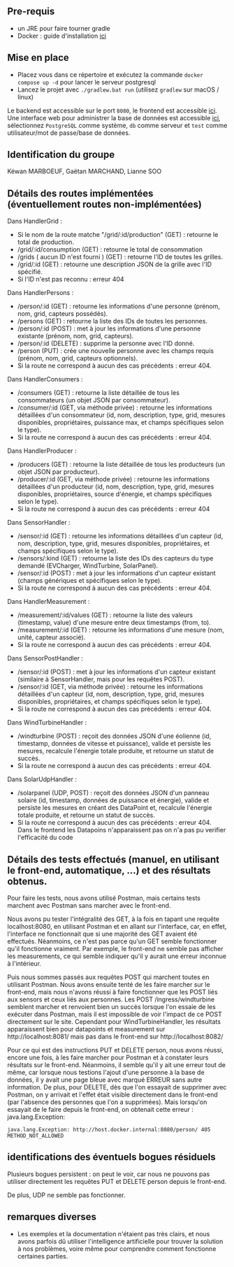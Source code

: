  
## Pre-requis

- un JRE pour faire tourner gradle
- Docker : guide d'installation [ici](https://docs.docker.com/engine/install/)

## Mise en place

- Placez vous dans ce répertoire et exécutez la commande `docker compose up -d` pour lancer le serveur postgresql
- Lancez le projet avec `./gradlew.bat run` (utilisez `gradlew` sur macOS / linux)

Le backend est accessible sur le port `8080`, le frontend est accessible [ici](http://localhost:8082).
Une interface web pour administrer la base de données est accessible [ici](http://localhost:80801), sélectionnez `PostgreSQL` comme système, `db` comme serveur et `test` comme utilisateur/mot de passe/base de données. 

## Identification du groupe
Kéwan MARBOEUF, Gaëtan MARCHAND, Lianne SOO

## Détails des routes implémentées (éventuellement routes non-implémentées)
Dans HandlerGrid : 
- Si le nom de la route matche "/grid/:id/production" (GET) : retourne le total de production.
- /grid/:id/consumption (GET) : retourne le total de consommation
- /grids ( aucun ID n'est fourni ) (GET) : retourne l'ID de toutes les grilles.
- /grid/:id (GET) : retourne une description JSON de la grille avec l'ID spécifié.
- Si l'ID n'est pas reconnu : erreur 404 

Dans HandlerPersons :
- /person/:id (GET) : retourne les informations d'une personne (prénom, nom, grid, capteurs possédés).
- /persons (GET) : retourne la liste des IDs de toutes les personnes.
- /person/:id (POST) : met à jour les informations d'une personne existante (prénom, nom, grid, capteurs).
- /person/:id (DELETE) : supprime la personne avec l'ID donné.
- /person (PUT) : crée une nouvelle personne avec les champs requis (prénom, nom, grid, capteurs optionnels).
- Si la route ne correspond à aucun des cas précédents : erreur 404.

Dans HandlerConsumers :
- /consumers (GET) : retourne la liste détaillée de tous les consommateurs (un objet JSON par consommateur).
- /consumer/:id (GET, via méthode privée) : retourne les informations détaillées d'un consommateur (id, nom, description, type, grid, mesures disponibles, propriétaires, puissance max, et champs spécifiques selon le type).
- Si la route ne correspond à aucun des cas précédents : erreur 404.

Dans HandlerProducer :
- /producers (GET) : retourne la liste détaillée de tous les producteurs (un objet JSON par producteur).
- /producer/:id (GET, via méthode privée) : retourne les informations détaillées d'un producteur (id, nom, description, type, grid, mesures disponibles, propriétaires, source d'énergie, et champs spécifiques selon le type).
- Si la route ne correspond à aucun des cas précédents : erreur 404

Dans SensorHandler :
- /sensor/:id (GET) : retourne les informations détaillées d'un capteur (id, nom, description, type, grid, mesures disponibles, propriétaires, et champs spécifiques selon le type).
- /sensors/:kind (GET) : retourne la liste des IDs des capteurs du type demandé (EVCharger, WindTurbine, SolarPanel).
- /sensor/:id (POST) : met à jour les informations d'un capteur existant (champs génériques et spécifiques selon le type).
- Si la route ne correspond à aucun des cas précédents : erreur 404.

Dans HandlerMeasurement :
- /measurement/:id/values (GET) : retourne la liste des valeurs (timestamp, value) d'une mesure entre deux timestamps (from, to).
- /measurement/:id (GET) : retourne les informations d'une mesure (nom, unité, capteur associé).
- Si la route ne correspond à aucun des cas précédents : erreur 404.

Dans SensorPostHandler :
- /sensor/:id (POST) : met à jour les informations d'un capteur existant (similaire à SensorHandler, mais pour les requêtes POST).
- /sensor/:id (GET, via méthode privée) : retourne les informations détaillées d'un capteur (id, nom, description, type, grid, mesures disponibles, propriétaires, et champs spécifiques selon le type).
- Si la route ne correspond à aucun des cas précédents : erreur 404.

Dans WindTurbineHandler :
- /windturbine (POST) : reçoit des données JSON d'une éolienne (id, timestamp, données de vitesse et puissance), valide et persiste les mesures, recalcule l'énergie totale produite, et retourne un statut de succès.
- Si la route ne correspond à aucun des cas précédents : erreur 404.


Dans SolarUdpHandler :
- /solarpanel (UDP, POST) : reçoit des données JSON d'un panneau solaire (id, timestamp, données de puissance et énergie), valide et persiste les mesures en créant des DataPoint et, recalcule l'énergie totale produite, et retourne un statut de succès.
- Si la route ne correspond à aucun des cas précédents : erreur 404.
Dans le frontend les Datapoins n'apparaissent pas on n'a pas pu verifier l'efficacité du code


## Détails des tests effectués (manuel, en utilisant le front-end, automatique, …) et des résultats obtenus.
Pour faire les tests, nous avons utilisé Postman, mais certains tests marchent avec Postman sans marcher avec le front-end.

Nous avons pu tester l'intégralité des GET, à la fois en tapant une requête localhost:8080, en utilisant Postman et en allant sur l'interface, car, en effet, l'interface ne fonctionnait que si une majorité des GET avaient été effectués.
Néanmoins, ce n'est pas parce qu'un GET semble fonctionner qu'il fonctionne vraiment. Par exemple, le front-end ne semble pas afficher les measurements, ce qui semble indiquer qu'il y aurait une erreur inconnue à l'intérieur.

Puis nous sommes passés aux requêtes POST qui marchent toutes en utilisant Postman. Nous avons ensuite tenté de les faire marcher sur le front-end, mais nous n'avons réussi à faire fonctionner que les POST liés aux sensors et ceux liés aux personnes.
Les POST /ingress/windturbine semblent marcher et renvoient bien un succès lorsque l'on essaie de les exécuter dans Postman, mais il est impossible de voir l'impact de ce POST directement sur le site. Cependant pour WindTurbineHandler, les résultats apparaissent bien pour datapoints et measurement sur http://localhost:8081/ mais pas dans le front-end sur http://localhost:8082/

Pour ce qui est des instructions PUT et DELETE person, nous avons réussi, encore une fois, à les faire marcher pour Postman et à constater leurs résultats sur le front-end.
Néanmoins, il semble qu'il y ait une erreur tout de même, car lorsque nous testions l'ajout d'une personne à la base de données, il y avait une page bleue avec marqué ERREUR sans autre information.
De plus, pour DELETE, dès que l'on essayait de supprimer avec Postman, on y arrivait et l'effet était visible directement dans le front-end (par l'absence des personnes que l'on a supprimées). Mais lorsqu'on essayait de le faire depuis le front-end, on obtenait cette erreur :
java.lang.Exception: 
```
java.lang.Exception: http://host.docker.internal:8080/person/ 405 METHOD_NOT_ALLOWED
```


## identifications des éventuels bogues résiduels

Plusieurs bogues persistent : on peut le voir, car nous ne pouvons pas utiliser directement les requêtes PUT et DELETE person depuis le front-end.

De plus, UDP ne semble pas fonctionner.

## remarques diverses

- Les exemples et la documentation n'étaient pas très clairs, et nous avons parfois dû utiliser l'intelligence artificielle pour trouver la solution à nos problèmes, voire même pour comprendre comment fonctionne certaines parties.




